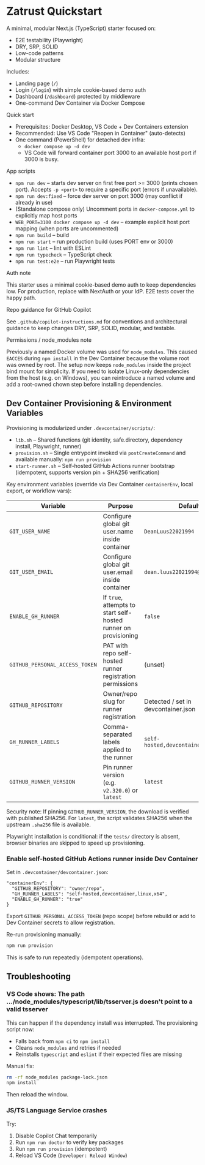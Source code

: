 # Zatrust Quickstart

A minimal, modular Next.js (TypeScript) starter focused on:

- E2E testability (Playwright)
- DRY, SRP, SOLID
- Low-code patterns
- Modular structure

Includes:

- Landing page (`/`)
- Login (`/login`) with simple cookie-based demo auth
- Dashboard (`/dashboard`) protected by middleware
- One-command Dev Container via Docker Compose

Quick start

- Prerequisites: Docker Desktop, VS Code + Dev Containers extension
- Recommended: Use VS Code "Reopen in Container" (auto-detects)
- One command (PowerShell) for detached dev infra:
  - `docker compose up -d dev`
  - VS Code will forward container port 3000 to an available host port if 3000 is busy.

App scripts

- `npm run dev` – starts dev server on first free port >= 3000 (prints chosen port). Accepts `-p <port>` to require a specific port (errors if unavailable).
- `npm run dev:fixed` – force dev server on port 3000 (may conflict if already in use)
- (Standalone compose only) Uncomment ports in `docker-compose.yml` to explicitly map host ports
- `WEB_PORT=3100 docker compose up -d dev` – example explicit host port mapping (when ports are uncommented)
- `npm run build` – build
- `npm run start` – run production build (uses PORT env or 3000)
- `npm run lint` – lint with ESLint
- `npm run typecheck` – TypeScript check
- `npm run test:e2e` – run Playwright tests

Auth note

This starter uses a minimal cookie-based demo auth to keep dependencies low. For production, replace with NextAuth or your IdP. E2E tests cover the happy path.

Repo guidance for GitHub Copilot

See `.github/copilot-instructions.md` for conventions and architectural guidance to keep changes DRY, SRP, SOLID, modular, and testable.

Permissions / node_modules note

Previously a named Docker volume was used for `node_modules`. This caused `EACCES` during `npm install` in the Dev Container because the volume root was owned by root. The setup now keeps `node_modules` inside the project bind mount for simplicity. If you need to isolate Linux-only dependencies from the host (e.g. on Windows), you can reintroduce a named volume and add a root-owned chown step before installing dependencies.

## Dev Container Provisioning & Environment Variables

Provisioning is modularized under `.devcontainer/scripts/`:

- `lib.sh` – Shared functions (git identity, safe.directory, dependency install, Playwright, runner)
- `provision.sh` – Single entrypoint invoked via `postCreateCommand` and available manually: `npm run provision`
- `start-runner.sh` – Self-hosted GitHub Actions runner bootstrap (idempotent, supports version pin + SHA256 verification)

Key environment variables (override via Dev Container `containerEnv`, local export, or workflow vars):

| Variable                       | Purpose                                                         | Default                              |
| ------------------------------ | --------------------------------------------------------------- | ------------------------------------ |
| `GIT_USER_NAME`                | Configure global git user.name inside container                 | `DeanLuus22021994`                   |
| `GIT_USER_EMAIL`               | Configure global git user.email inside container                | `dean.luus22021994@gmail.com`        |
| `ENABLE_GH_RUNNER`             | If `true`, attempts to start self-hosted runner on provisioning | `false`                              |
| `GITHUB_PERSONAL_ACCESS_TOKEN` | PAT with repo self-hosted runner registration permissions       | (unset)                              |
| `GITHUB_REPOSITORY`            | Owner/repo slug for runner registration                         | Detected / set in devcontainer.json  |
| `GH_RUNNER_LABELS`             | Comma-separated labels applied to the runner                    | `self-hosted,devcontainer,linux,x64` |
| `GITHUB_RUNNER_VERSION`        | Pin runner version (e.g. `v2.320.0`) or `latest`                | `latest`                             |

Security note: If pinning `GITHUB_RUNNER_VERSION`, the download is verified with published SHA256. For `latest`, the script validates SHA256 when the upstream `.sha256` file is available.

Playwright installation is conditional: if the `tests/` directory is absent, browser binaries are skipped to speed up provisioning.

### Enable self-hosted GitHub Actions runner inside Dev Container

Set in `.devcontainer/devcontainer.json`:

```jsonc
"containerEnv": {
  "GITHUB_REPOSITORY": "owner/repo",
  "GH_RUNNER_LABELS": "self-hosted,devcontainer,linux,x64",
  "ENABLE_GH_RUNNER": "true"
}
```

Export `GITHUB_PERSONAL_ACCESS_TOKEN` (repo scope) before rebuild or add to Dev Container secrets to allow registration.

Re-run provisioning manually:

```bash
npm run provision
```

This is safe to run repeatedly (idempotent operations).

## Troubleshooting

### VS Code shows: The path .../node_modules/typescript/lib/tsserver.js doesn't point to a valid tsserver

This can happen if the dependency install was interrupted. The provisioning script now:

- Falls back from `npm ci` to `npm install`
- Cleans `node_modules` and retries if needed
- Reinstalls `typescript` and `eslint` if their expected files are missing

Manual fix:

```bash
rm -rf node_modules package-lock.json
npm install
```

Then reload the window.

### JS/TS Language Service crashes

Try:

1. Disable Copilot Chat temporarily
2. Run `npm run doctor` to verify key packages
3. Run `npm run provision` (idempotent)
4. Reload VS Code (`Developer: Reload Window`)
